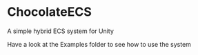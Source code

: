 # ChocolateECS
A simple hybrid ECS system for Unity

Have a look at the Examples folder to see how to use the system
